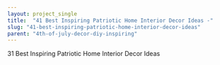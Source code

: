 ```yaml
---
layout: project_single
title:  "41 Best Inspiring Patriotic Home Interior Decor Ideas -"
slug: "41-best-inspiring-patriotic-home-interior-decor-ideas"
parent: "4th-of-july-decor-diy-inspiring"
---
```

31 Best Inspiring Patriotic Home Interior Decor Ideas